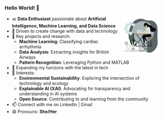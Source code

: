 ### Hello World! 👋
<img width="25%" align="right" alt="Github"
src="https://github.com/ChantelleAA/ChantelleAA/blob/main/94528-programmer.gif" />


- 📊 **Data Enthusiast** passionate about **Artificial Intelligence, Machine Learning, and Data Science**
- 🌟 Driven to create change with data and technology
- 💼 Key projects and research:
  - **Machine Learning**: Classifying cardiac arrhythmia
  - **Data Analysis**: Extracting insights for British Airways
  - **Pattern Recognition**: Leveraging Python and MATLAB
- 🔭 Expanding my horizons with the latest in tech
- 🌱 Interests:
  - **Environmental Sustainability**: Exploring the intersection of technology and ecology
  - **Explainable AI (XAI)**: Advocating for transparency and understanding in AI systems
  - **Open Source**: Contributing to and learning from the community
- 📫 Connect with me on LinkedIn | Gmail
- 😄 Pronouns: **She/Her**


<img src="https://komarev.com/ghpvc/?username=gpy1234&style=flat-square&color=blue"
alt=""/>

